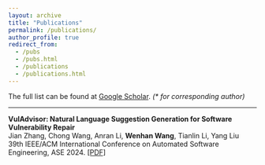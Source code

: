 ```yaml
---
layout: archive
title: "Publications"
permalink: /publications/
author_profile: true
redirect_from: 
  - /pubs
  - /pubs.html
  - /publications
  - /publications.html
---
```


The full list can be found at <a href="https://scholar.google.com/citations?user=ki1y5TQAAAAJ&hl=en">Google Scholar</a>. <i>(* for corresponding author)</i>

---
 **VulAdvisor: Natural Language Suggestion Generation for Software Vulnerability Repair**  
   Jian Zhang, Chong Wang, Anran Li, **Wenhan Wang**, Tianlin Li, Yang Liu  
   39th IEEE/ACM International Conference on Automated Software Engineering, ASE 2024. [\[PDF\]](http://zhangj111.github.io/files/ASE24_VulAdvisor.pdf)
